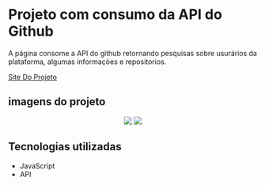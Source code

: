 # Projeto com consumo da API do Github

A página consome a API do github retornando pesquisas sobre usurários da plataforma, algumas informações e repositorios.

[Site Do Projeto](https://martvie.github.io/projeto-consumindo-api-github/)

## imagens do projeto

<p align="center">
<img src="src/images/screen/screenshot01.jpeg">
<img src="src/images/screen/screenshot02.jpeg">

</p>

## Tecnologias utilizadas

* JavaScript
* API
